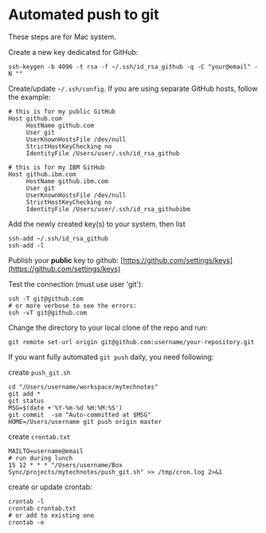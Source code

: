# Automated push to git
These steps are for Mac system.

Create a new key dedicated for GitHub:
```console
ssh-keygen -b 4096 -t rsa -f ~/.ssh/id_rsa_github -q -C "your@email" -N ""
```

Create/update `~/.ssh/config`. If you are using separate GitHub hosts, follow the example:

```shell
# this is for my public GitHub
Host github.com
     HostName github.com
     User git
     UserKnownHostsFile /dev/null
     StrictHostKeyChecking no
     IdentityFile /Users/user/.ssh/id_rsa_github

# this is for my IBM GitHub
Host github.ibm.com
     HostName github.ibm.com
     User git
     UserKnownHostsFile /dev/null
     StrictHostKeyChecking no
     IdentityFile /Users/user/.ssh/id_rsa_githubibm
```
Add the newly created key(s) to your system, then list

```
ssh-add ~/.ssh/id_rsa_github
ssh-add -l
```

Publish your **public** key to github: [https://github.com/settings/keys](https://github.com/settings/keys)

Test the connection (must use user 'git'):
```
ssh -T git@github.com
# or more verbose to see the errors:
ssh -vT git@github.com
```

Change the directory to your local clone of the repo and run:
```
git remote set-url origin git@github.com:username/your-repository.git
```

If you want fully automated `git push` daily, you need following:

create `push_git.sh`
```shell
cd "/Users/username/workspace/mytechnotes"
git add *
git status
MSG=$(date +'%Y-%m-%d %H:%M:%S')
git commit  -sm "Auto-committed at $MSG"
HOME=/Users/username git push origin master
```
create `crontab.txt`
```
MAILTO=username@email
# run during lunch
15 12 * * * "/Users/username/Box Sync/projects/mytechnotes/push_git.sh" >> /tmp/cron.log 2>&1
```

create or update crontab:
```
crontab -l
crontab crontab.txt
# or add to existing one
crontab -e
```
